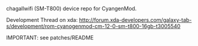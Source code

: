 chagallwifi (SM-T800) device repo for CyangenMod.

Development Thread on xda:
http://forum.xda-developers.com/galaxy-tab-s/development/rom-cyanogenmod-cm-12-0-sm-t800-16gb-t3005540

IMPORTANT: see patches/README
